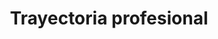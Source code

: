 ---
title: "Trayectoria profesional"  # Add a page title.
summary: "Trayectoria profesional."  # Add a page description.
type: "widget_page"  # Page type is a Widget Page
url: "sobre-mi/trayectoria-profesional"
---